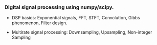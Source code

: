 ### Digital signal processing using numpy/scipy.

* DSP basics: Exponential signals, FFT, STFT, Convolution, Gibbs phenomenon, Filter design.

* Multirate signal processing: Downsampling, Upsampling, Non-integer Sampling
